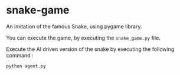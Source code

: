 # snake-game
An imitation of the famous Snake, using pygame library.

You can execute the game, by executing the ```snake_game.py``` file.




Execute the AI driven version of the snake by executing the following command :

``` python agent.py ```
